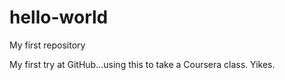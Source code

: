 hello-world
===========

My first repository

My first try at GitHub...using this to take a Coursera class.  Yikes.
